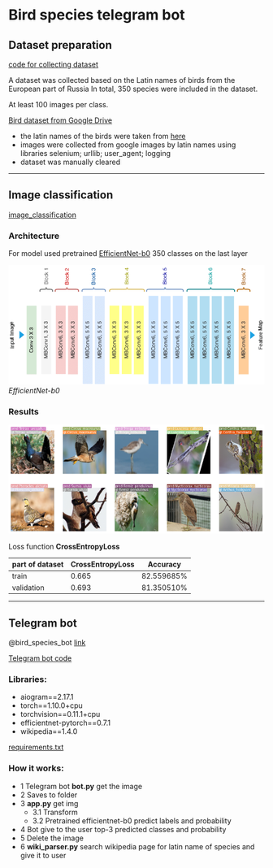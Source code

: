 # Bird species telegram bot 



## Dataset preparation 
[code for collecting dataset ](https://github.com/LadaChernenko/bird_species_guide/tree/main/collecting_dataset)

A dataset was collected based on the Latin names of birds from the European part of Russia 
In total, 350 species were included in the dataset.

At least 100 images per class. 

[Bird dataset from Google Drive](https://drive.google.com/file/d/1cUw8hBoF0PEYHbLMfWB2x-k2lV1YMPb5/view?usp=sharing)

- the latin names of the birds were taken from [here](https://www.ebirds.ru/russia/index.html)
- images were collected from google images by latin names using libraries  selenium; urllib; user_agent; logging 
- dataset was manually cleared  



___
## Image classification

[image_classification](https://github.com/LadaChernenko/bird_species_guide/blob/main/bird_classification_colab/bird_classification.ipynb)



### Architecture

For model used pretrained [EfficientNet-b0](https://arxiv.org/pdf/1905.11946.pdf)
350 classes on the last layer 

![Architecture](https://github.com/LadaChernenko/bird_species_guide/blob/main/img/Architecture-of-EfficientNet-B0-with-MBConv-as-Basic-building-blocks.png?raw=true )
*EfficientNet-b0*

### Results
![img_classification](https://github.com/LadaChernenko/bird_species_guide/blob/main/img/classification_pred.png?raw=true)

Loss function **CrossEntropyLoss**

part of dataset |  CrossEntropyLoss  | Accuracy  
--- | --- | ---
train | 0.665 | 82.559685%
validation | 0.693 | 81.350510%

___
## Telegram bot
@bird_species_bot  [link](https://t.me/bird_species_bot)


[Telegram bot code](https://github.com/LadaChernenko/bird_species_guide/tree/main/telegram_bot)
### Libraries:
- aiogram==2.17.1
- torch==1.10.0+cpu
- torchvision==0.11.1+cpu
- efficientnet-pytorch==0.7.1
- wikipedia==1.4.0

[requirements.txt](https://github.com/LadaChernenko/bird_species_guide/blob/main/telegram_bot/requirements.txt)
### How it works:
- 1 Telegram bot **bot.py** get the image 
- 2 Saves to folder 
- 3 **app.py** get img
  - 3.1 Transform
  - 3.2 Pretrained efficientnet-b0 predict labels and probability
- 4 Bot give to the user  top-3 predicted classes and probability
- 5 Delete the image
- 6 **wiki_parser.py** search wikipedia page for latin name of species and give it to user


